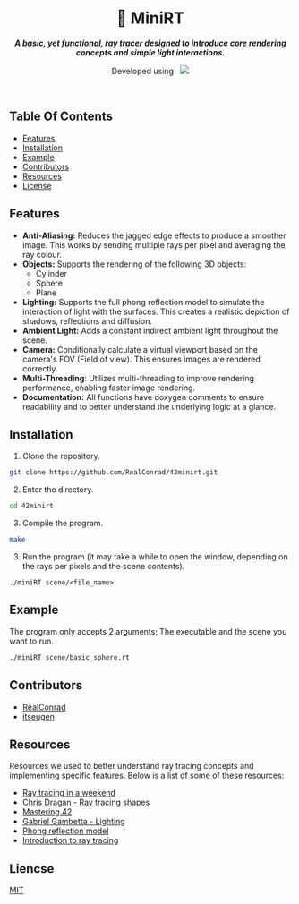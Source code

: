 <div align="center">
  <h1>
    📗 MiniRT
  </h1>
  <p>
    <b><i>A basic, yet functional, ray tracer designed to introduce core rendering concepts and simple light interactions.</i></b>
  </p>
  <p>
    Developed using&nbsp&nbsp
    <a href="https://skillicons.dev">
      <img src="https://skillicons.dev/icons?i=c,vscode" />
    </a>
  </p>
</div>

<br />

## Table Of Contents
- [Features](#features)
- [Installation](#installation)
- [Example](#example)
- [Contributors](#contributors)
- [Resources](#resources)
- [License](#license)

## Features
- **Anti-Aliasing:** Reduces the jagged edge effects to produce a smoother image. This works by sending multiple rays per pixel and averaging the ray colour.
- **Objects:** Supports the rendering of the following 3D objects:
  - Cylinder
  - Sphere
  - Plane
- **Lighting:** Supports the full phong reflection model to simulate the interaction of light with the surfaces. This creates a realistic depiction of shadows, reflections and diffusion.
- **Ambient Light:** Adds a constant indirect ambient light throughout the scene.
- **Camera:** Conditionally calculate a virtual viewport based on the camera's FOV (Field of view). This ensures images are rendered correctly.
- **Multi-Threading**: Utilizes multi-threading to improve rendering performance, enabling faster image rendering.
- **Documentation:** All functions have doxygen comments to ensure readability and to better understand the underlying logic at a glance.

## Installation
1. Clone the repository.
```bash
git clone https://github.com/RealConrad/42minirt.git
```
2. Enter the directory.
```bash
cd 42minirt
```
3. Compile the program.
```bash
make
```
3. Run the program (it may take a while to open the window, depending on the rays per pixels and the scene contents).
```
./miniRT scene/<file_name>
```

## Example
The program only accepts 2 arguments: The executable and the scene you want to run.
```bash
./miniRT scene/basic_sphere.rt
```

## Contributors
- [RealConrad](https://github.com/RealConrad)
- [itseugen](https://github.com/itseugen)


## Resources
Resources we used to better understand ray tracing concepts and implementing specific features. Below is a list of some of these resources:
- [Ray tracing in a weekend](https://raytracing.github.io/books/RayTracingInOneWeekend.html)
- [Chris Dragan - Ray tracing shapes](https://hugi.scene.org/online/hugi24/coding%20graphics%20chris%20dragan%20raytracing%20shapes.htm)
- [Mastering 42](https://haglobah.github.io/Mastering-42/holy_graph/miniRT.html)
- [Gabriel Gambetta - Lighting](https://gabrielgambetta.com/computer-graphics-from-scratch/03-light.html)
- [Phong reflection model](https://en.wikipedia.org/wiki/Phong_reflection_model)
- [Introduction to ray tracing](https://www.scratchapixel.com/lessons/3d-basic-rendering/introduction-to-ray-tracing/how-does-it-work.html)

## Liencse
[MIT](https://choosealicense.com/licenses/mit/)
